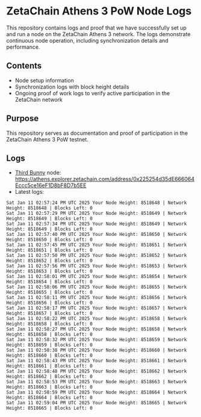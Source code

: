 # ZetaChain Athens 3 PoW Node Logs
This repository contains logs and proof that we have successfully set up and run a node on the ZetaChain Athens 3 network. The logs demonstrate continuous node operation, including synchronization details and performance.

## Contents
- Node setup information
- Synchronization logs with block height details
- Ongoing proof of work logs to verify active participation in the ZetaChain network

## Purpose
This repository serves as documentation and proof of participation in the ZetaChain Athens 3 PoW testnet.

## Logs

- [Third Bunny](https://thirdbunny.xyz/) node: https://athens.explorer.zetachain.com/address/0x225254d35dE666064Eccc5ce16eF1D8bF8D7b5EE
- Latest logs:
```
Sat Jan 11 02:57:24 PM UTC 2025 Your Node Height: 8518648 | Network Height: 8518648 | Blocks Left: 0
Sat Jan 11 02:57:29 PM UTC 2025 Your Node Height: 8518649 | Network Height: 8518649 | Blocks Left: 0
Sat Jan 11 02:57:34 PM UTC 2025 Your Node Height: 8518649 | Network Height: 8518649 | Blocks Left: 0
Sat Jan 11 02:57:40 PM UTC 2025 Your Node Height: 8518650 | Network Height: 8518650 | Blocks Left: 0
Sat Jan 11 02:57:45 PM UTC 2025 Your Node Height: 8518651 | Network Height: 8518651 | Blocks Left: 0
Sat Jan 11 02:57:50 PM UTC 2025 Your Node Height: 8518652 | Network Height: 8518652 | Blocks Left: 0
Sat Jan 11 02:57:56 PM UTC 2025 Your Node Height: 8518653 | Network Height: 8518653 | Blocks Left: 0
Sat Jan 11 02:58:01 PM UTC 2025 Your Node Height: 8518654 | Network Height: 8518654 | Blocks Left: 0
Sat Jan 11 02:58:06 PM UTC 2025 Your Node Height: 8518655 | Network Height: 8518655 | Blocks Left: 0
Sat Jan 11 02:58:11 PM UTC 2025 Your Node Height: 8518656 | Network Height: 8518656 | Blocks Left: 0
Sat Jan 11 02:58:17 PM UTC 2025 Your Node Height: 8518657 | Network Height: 8518657 | Blocks Left: 0
Sat Jan 11 02:58:22 PM UTC 2025 Your Node Height: 8518658 | Network Height: 8518658 | Blocks Left: 0
Sat Jan 11 02:58:27 PM UTC 2025 Your Node Height: 8518658 | Network Height: 8518658 | Blocks Left: 0
Sat Jan 11 02:58:32 PM UTC 2025 Your Node Height: 8518659 | Network Height: 8518659 | Blocks Left: 0
Sat Jan 11 02:58:38 PM UTC 2025 Your Node Height: 8518660 | Network Height: 8518660 | Blocks Left: 0
Sat Jan 11 02:58:43 PM UTC 2025 Your Node Height: 8518661 | Network Height: 8518661 | Blocks Left: 0
Sat Jan 11 02:58:48 PM UTC 2025 Your Node Height: 8518662 | Network Height: 8518662 | Blocks Left: 0
Sat Jan 11 02:58:53 PM UTC 2025 Your Node Height: 8518663 | Network Height: 8518663 | Blocks Left: 0
Sat Jan 11 02:58:59 PM UTC 2025 Your Node Height: 8518664 | Network Height: 8518664 | Blocks Left: 0
Sat Jan 11 02:59:04 PM UTC 2025 Your Node Height: 8518665 | Network Height: 8518665 | Blocks Left: 0
```
